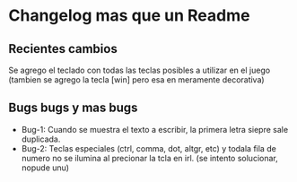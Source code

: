 # Changelog mas que un Readme

## Recientes cambios

Se agrego el teclado con todas las teclas posibles a utilizar en el juego (tambien se agrego la tecla [win] pero esa en meramente decorativa)

## Bugs bugs y mas bugs

- Bug-1: Cuando se muestra el texto a escribir, la primera letra siepre sale duplicada.
- Bug-2: Teclas especiales (ctrl, comma, dot, altgr, etc) y todala fila de numero no se ilumina al precionar la tcla en irl. (se intento solucionar, nopude unu)
